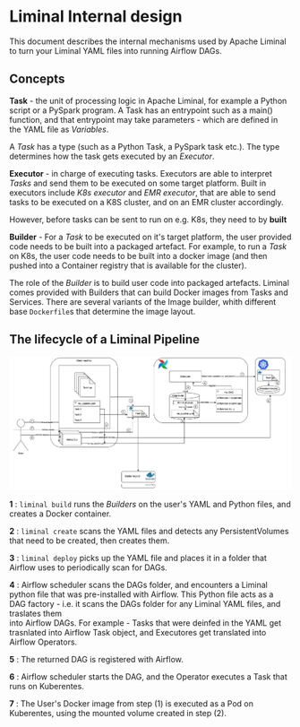 <!--
Licensed to the Apache Software Foundation (ASF) under one
or more contributor license agreements.  See the NOTICE file
distributed with this work for additional information
regarding copyright ownership.  The ASF licenses this file
to you under the Apache License, Version 2.0 (the
"License"); you may not use this file except in compliance
with the License.  You may obtain a copy of the License at

  http://www.apache.org/licenses/LICENSE-2.0

Unless required by applicable law or agreed to in writing,
software distributed under the License is distributed on an
"AS IS" BASIS, WITHOUT WARRANTIES OR CONDITIONS OF ANY
KIND, either express or implied.  See the License for the
specific language governing permissions and limitations
under the License.
-->

# Liminal Internal design

This document describes the internal mechanisms used by Apache Liminal to turn your Liminal YAML files
into running Airflow DAGs.


## Concepts

**Task** - the unit of processing logic in Apache Liminal, for example a Python script or a PySpark program.
A Task has an entrypoint such as a main() function, and that entrypoint may take parameters - which are defined in the
YAML file as *Variables*.

A *Task* has a type (such as a Python Task, a PySpark task etc.).
The type determines how the task gets executed by an *Executor*. 

**Executor** - in charge of executing tasks.
Executors are able to interpret *Tasks* and send them to be executed on some target platform.
Built in executors include *K8s executor* and *EMR executor*, that are able to send tasks to be executed on a K8S cluster,
and on an EMR cluster accordingly.

However, before tasks can be sent to run on e.g. K8s, they need to by **built**

**Builder** - For a *Task* to be executed on it's target platform, the user provided code needs to be built into a packaged artefact.
For example, to run a *Task* on K8s, the user code needs to be built into a docker image (and then pushed into a 
Container registry that is available for the cluster).

The role of the *Builder* is to build user code into packaged artefacts.
Liminal comes provided with Builders that can build Docker images from Tasks and Services.
There are several variants of the Image builder, whith different base `Dockerfile`s that determine the image layout.

## The lifecycle of a Liminal Pipeline

![](../nstatic/liminal-hl-flow.png)

**1** : `liminal build` runs the *Builders* on the user's YAML and Python files, and creates a Docker container.

**2** :  `liminal create` scans the YAML files and detects any PersistentVolumes that need to be created, then creates them.

**3** : `liminal deploy` picks up the YAML file and places it in a folder that Airflow uses to periodically scan for DAGs.

**4** : Airflow scheduler scans the DAGs folder, and encounters a Liminal python file that was pre-installed with Airflow. 
This Python file acts as a DAG factory - i.e. it scans the DAGs folder for any Liminal YAML files, and traslates them    
into Airflow DAGs. For example - Tasks that were deinfed in the YAML get trasnlated into Airflow Task object, and Executores
get translated into Airflow Operators. 

**5** : The returned DAG is registered with Airflow.

**6** : Airflow scheduler starts the DAG, and the Operator executes a Task that runs on Kuberentes.

**7** : The User's Docker image from step (1) is executed as a Pod on Kuberentes, using the mounted volume created in step (2).





